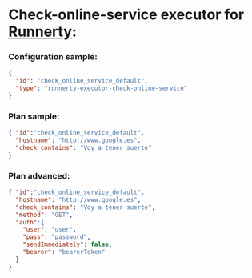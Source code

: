 # Check-online-service executor for [Runnerty]:

### Configuration sample:
```json
{
  "id": "check_online_service_default",
  "type": "runnerty-executor-check-online-service"
}
```

### Plan sample:
```json
{ "id":"check_online_service_default",  
  "hostname": "http://www.google.es",
  "check_contains": "Voy a tener suerte"
}
```

### Plan advanced:
```json
{ "id":"check_online_service_default",  
  "hostname": "http://www.google.es",
  "check_contains": "Voy a tener suerte",
  "method": "GET",
  "auth":{
    "user": "user",
    "pass": "password",
    "sendImmediately": false,
    "bearer": "bearerToken"
  }
}
```

[Runnerty]: http://www.runnerty.io
